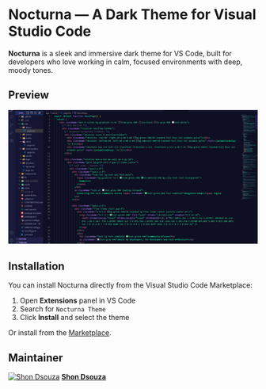 # Nocturna — A Dark Theme for Visual Studio Code

**Nocturna** is a sleek and immersive dark theme for VS Code, built for developers who love working in calm, focused environments with deep, moody tones.

##  Preview

![Nocturna Theme Screenshot](./screenshot.png)

## Installation

You can install Nocturna directly from the Visual Studio Code Marketplace:

1. Open **Extensions** panel in VS Code  
2. Search for `Nocturna Theme`  
3. Click **Install** and select the theme

Or install from the [Marketplace](https://marketplace.visualstudio.com/items?itemName=ShonDsouza.nocturna-theme).

## Maintainer

[![Shon Dsouza](https://github.com/shondsouza.png?size=100)](https://github.com/shondsouza)
[**Shon Dsouza**](https://github.com/shondsouza)
